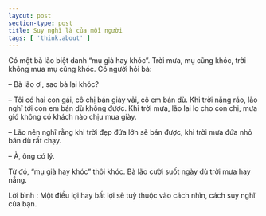 ```yaml
---
layout: post
section-type: post
title: Suy nghĩ là của mỗi người
tags: [ 'think.about' ]
---
```



Có một bà lão biệt danh “mụ già hay khóc”. Trời mưa, mụ cũng khóc, trời không mưa mụ cũng khóc. Có người hỏi bà:

– Bà lão ơi, sao bà lại khóc?

– Tôi có hai con gái, cô chị bán giày vải, cô em bán dù. Khi trời nắng ráo, lão nghĩ tới con em bán dù không được. Khi trời mưa, lão lại lo cho con chị, mưa gió không có khách nào chịu mua giày.

– Lão nên nghĩ rằng khi trời đẹp đứa lớn sẽ bán được, khi trời mưa đứa nhỏ bán dù rất chạy.

– À, ông có lý.

Từ đó, “mụ già hay khóc” thôi khóc. Bà lão cười suốt ngày dù trời mưa hay nắng.


Lời bình : Một điều lợi hay bất lợi sẽ tuỳ thuộc vào cách nhìn, cách suy nghĩ của bạn.